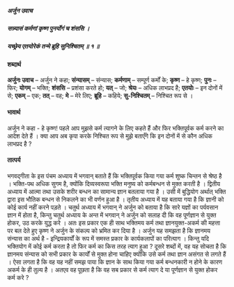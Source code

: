 ##### अर्जुन उवाच
##### सन्न्यासं कर्मणां कृष्ण पुनर्योगं च शंससि ।
##### यच्छ्रेय एतयोरेकं तन्मे ब्रूहि सुनिश्चितम् ॥ १ ॥

#### शब्दार्थ

**अर्जुनः उवाच** – अर्जुन ने कहा; **संन्यासम्** – संन्यास; **कर्मणाम्** – सम्पूर्ण कर्मों के; **कृष्ण** – हे कृष्ण; **पुनः** – फिर; **योगम्** – भक्ति; **शंससि** – प्रशंसा करते हो; **यत्** – जो; **श्रेयः** – अधिक लाभप्रद है; **एतयोः** – इन दोनों में से; **एकम्** – एक; **तत्** – वह; **मे** – मेरे लिए; **ब्रूहि** – कहिये; **सु-निश्चितम्** – निश्चित रूप से ।

#### भावार्थ

अर्जुन ने कहा - हे कृष्ण! पहले आप मुझसे कर्म त्यागने के लिए कहते हैं और फिर भक्तिपूर्वक कर्म करने का आदेश देते हैं । क्या आप अब कृपा करके निश्चित रूप से मुझे बताएँगे कि इन दोनों में से कौन अधिक लाभप्रद है ?

#### तात्पर्य

भगवद्गीता के इस पंचम अध्याय में भगवान् बताते हैं कि भक्तिपूर्वक किया गया कर्म शुष्क चिन्तन से श्रेष्ठ है । भक्ति-पथ अधिक सुगम है, क्योंकि दिव्यस्वरूपा भक्ति मनुष्य को कर्मबन्धन से मुक्त करती है । द्वितीय अध्याय में आत्मा तथा उसके शरीर बन्धन का सामान्य ज्ञान बतलाया गया है । उसी में बुद्धियोग अर्थात् भक्ति द्वारा इस भौतिक बन्धन से निकलने का भी वर्णन हुआ है । तृतीय अध्याय में यह बताया गया है कि ज्ञानी को कोई कार्य नहीं करने पड़ते । चतुर्थ अध्याय में भगवान् ने अर्जुन को बताया है कि सारे यज्ञों का पर्यवसान ज्ञान में होता है, किन्तु चतुर्थ अध्याय के अन्त में भगवान् ने अर्जुन को सलाह दी कि वह पूर्णज्ञान से युक्त होकर, उठ करके युद्ध करे । अतः इस प्रकार एक ही साथ भक्तिमय कर्म तथा ज्ञानयुक्त-अकर्म की महत्ता पर बल देते हुए कृष्ण ने अर्जुन के संकल्प को भ्रमित कर दिया है । अर्जुन यह समझता है कि ज्ञानमय संन्यास का अर्थ है - इन्द्रियकार्यों के रूप में समस्त प्रकार के कार्यकलापों का परित्याग । किन्तु यदि भक्तियोग में कोई कर्म करता है तो फिर कर्म का किस तरह त्याग हुआ ? दूसरे शब्दों में, वह यह सोचता है कि ज्ञानमय संन्यास को सभी प्रकार के कार्यों से मुक्त होना चाहिए क्योंकि उसे कर्म तथा ज्ञान असंगत से लगते हैं । ऐसा लगता है कि वह यह नहीं समझ पाया कि ज्ञान के साथ किया गया कर्म बन्धनकारी न होने के कारण अकर्म के ही तुल्य है । अतएव वह पूछता है कि वह सब प्रकार से कर्म त्याग दे या पूर्णज्ञान से युक्त होकर कर्म करे ?